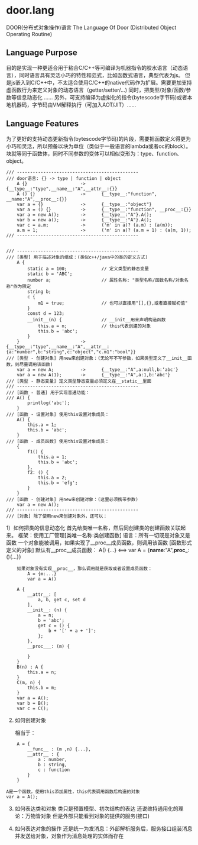 # door.lang
DOOR(分布式对象操作)语言
The Language Of Door (Distributed Object Operating Routine)


## Language Purpose
目的是实现一种更适合用于粘合C/C++等可编译为机器指令的胶水语言（动态语言），同时语言具有灵活小巧的特性和范式，比如函数式语言，典型代表为js。
但是js嵌入到C/C++中，不太适合使用C/C++的native代码作为扩展。需要更加支持虚函数行为来定义对象的动态语言（getter/setter/...)
同时，把类型/对象/函数/参数等信息动态化 ……
另外，可支持编译为虚拟化的指令(bytescode字节码)或者本地机器码，字节码由VM解释执行（可加入AOT/JIT）……


## Language Features
为了更好的支持动态更新指令(bytescode字节码)的片段，需要把函数定义得更为小巧和灵活，所以预备以块为单位（类似于一般语言的lambda或者oc的block）。块就等同于函数体，同时不同参数的变体可以相似变形为：type、function、object。
```
/// ----------------------------------------------
/// door语言: {} -> type | function | object
    A {}                    ->      {__type__:"type",__name__:"A",__attr__:{}}
    A () {}                 ->      {__type__:"function", __name:"A",__proc__:{}}
    var a = {}              ->      {__type__:"object"}
    var a = () {}           ->      {__type__:"function", __proc__:{}}
    var a = new A();        ->      {__type__:"A"}.A();
    var b = new a();        ->      {__type__:"A"}.A();
    var c = a.m;            ->      ('m' in a)? (a.m) : (a(m));
    a.m = 1;                ->      ('m' in a)? (a.m = 1) : (a(m, 1));
/// ----------------------------------------------


/// ----------------------------------------------
/// [类型] 用于描述对象的组成：(类似c++/java中的类的定义方式)
    A {
        static a = 100;             // 定义类型的静态变量
        static b = 'ABC';
        number a;                   // 属性名称: "类型名称/函数名称/对象名称"作为限定
        string b;
        c {
            m1 = true;              // 也可以直接用"[],{},或者直接赋初值"
        }
        const d = 123;
        __init__(n) {               // __init__用来声明构造函数
            this.a = n;             // this代表创建的对象
            this.b = 'abc';
        }
    }                       ->      {__type__:"type",__name__:"A",__attr__:{a:"number",b:"string",c:"object","c.m1":"bool"}}
/// [类型 - 创建对象] 用new来创建对象：(无论写不写参数，如果类型定义了__init__函数，则尽量调用该函数)
    var a = new A;          ->      {__type__:"A",a:null,b:‘abc'}
    var a = new A(1);       ->      {__type__:"A",a:1,b:'abc'}
/// [类型 - 静态变量] 定义类型静态变量必须定义在__static__里面
/// ----------------------------------------------
/// [函数 - 普通] 用于实现普通功能：
/// A() {
        printlog('abc');
    }
/// [函数 - 设置对象] 使用this设置对象成员：
    A() {
        this.a = 1;
        this.b = 'abc';
    }
/// [函数 - 成员函数] 使用this设置对象成员：
    {
        f1() {
            this.a = 1;
            this.b = 'abc';
        },
        f2: () {
            this.a = 2;
            this.b = 'efg';
        }
    }
/// [函数 - 创建对象] 用new来创建对象：(这里必须携带参数)
    var a = new A();
/// ----------------------------------------------
/// [对象] 除了使用new来创建对象外，还可以：
```


1）如何把类的信息动态化
    首先给类唯一名称，然后同创建类的创建函数关联起来。
    框架：使用工厂管理[类唯一名称:类创建函数]
    语言：所有一切既是对象又是函数
        一个对象能被调用，如果实现了__proc__成员函数，则调用该函数
        [函数形式定义的对象] 默认有__proc__成员函数：
            A() {...}   <==>   var A = {__name__:"A",__proc___:(){...}}
            
        如果对象没有实现__proc__，那么调用就是获取或者设置成员函数：
            A = {m:...}
            var a = A()

```
    A {
        __attr__: [
            a, b, get c, set d
        ],
        __init__: (n) {
            a = n;
            b = 'abc';
            get c = () {
                b + '[' + a + ']';
            };
        },
        __proc___: (m) {
            
        }
    }
    B(n) : A {
        this.a = n;
    }
    C(m, n) {
        this.b = m;
    }
    var a = A();
    var b = B();
    var c = C();
```


2) 如何创建对象
    
    相当于：
```
    A = {
        __func__ : (m ,n) {...},
        __attr__ : {
            a : number,
            b : string,
            c : function
        }
    }
```
    A是一个函数，使用this添加属性，this代表调用函数后构造的对象
    var a = A();

3) 如何表达类和对象
    类只是预置模型、初次结构的表达
    还说维持通用化的理论：万物皆对象
    但是外部只能看到对象的提供的服务(接口)

4) 如何表达对象的操作
    还是统一为发消息：外部解析服务后，服务接口组装消息并发送给对象，对象作为消息处理的实体而存在

